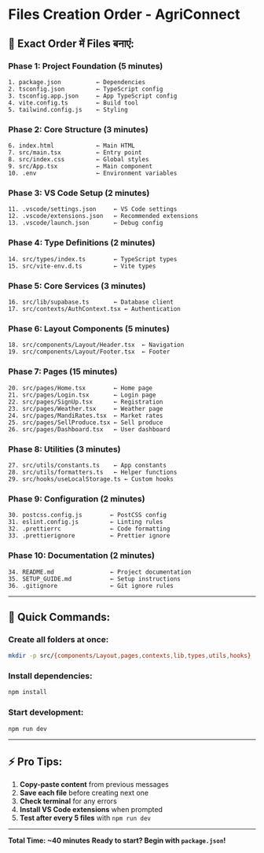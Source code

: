 # Files Creation Order - AgriConnect

## 🎯 Exact Order में Files बनाएं:

### Phase 1: Project Foundation (5 minutes)
```
1. package.json          ← Dependencies
2. tsconfig.json         ← TypeScript config
3. tsconfig.app.json     ← App TypeScript config
4. vite.config.ts        ← Build tool
5. tailwind.config.js    ← Styling
```

### Phase 2: Core Structure (3 minutes)
```
6. index.html            ← Main HTML
7. src/main.tsx          ← Entry point
8. src/index.css         ← Global styles
9. src/App.tsx           ← Main component
10. .env                 ← Environment variables
```

### Phase 3: VS Code Setup (2 minutes)
```
11. .vscode/settings.json     ← VS Code settings
12. .vscode/extensions.json   ← Recommended extensions
13. .vscode/launch.json       ← Debug config
```

### Phase 4: Type Definitions (2 minutes)
```
14. src/types/index.ts        ← TypeScript types
15. src/vite-env.d.ts         ← Vite types
```

### Phase 5: Core Services (3 minutes)
```
16. src/lib/supabase.ts       ← Database client
17. src/contexts/AuthContext.tsx ← Authentication
```

### Phase 6: Layout Components (5 minutes)
```
18. src/components/Layout/Header.tsx  ← Navigation
19. src/components/Layout/Footer.tsx  ← Footer
```

### Phase 7: Pages (15 minutes)
```
20. src/pages/Home.tsx        ← Home page
21. src/pages/Login.tsx       ← Login page
22. src/pages/SignUp.tsx      ← Registration
23. src/pages/Weather.tsx     ← Weather page
24. src/pages/MandiRates.tsx  ← Market rates
25. src/pages/SellProduce.tsx ← Sell produce
26. src/pages/Dashboard.tsx   ← User dashboard
```

### Phase 8: Utilities (3 minutes)
```
27. src/utils/constants.ts    ← App constants
28. src/utils/formatters.ts   ← Helper functions
29. src/hooks/useLocalStorage.ts ← Custom hooks
```

### Phase 9: Configuration (2 minutes)
```
30. postcss.config.js        ← PostCSS config
31. eslint.config.js         ← Linting rules
32. .prettierrc              ← Code formatting
33. .prettierignore          ← Prettier ignore
```

### Phase 10: Documentation (2 minutes)
```
34. README.md                ← Project documentation
35. SETUP_GUIDE.md           ← Setup instructions
36. .gitignore               ← Git ignore rules
```

---

## 🚀 Quick Commands:

### Create all folders at once:
```bash
mkdir -p src/{components/Layout,pages,contexts,lib,types,utils,hooks} .vscode
```

### Install dependencies:
```bash
npm install
```

### Start development:
```bash
npm run dev
```

---

## ⚡ Pro Tips:

1. **Copy-paste content** from previous messages
2. **Save each file** before creating next one
3. **Check terminal** for any errors
4. **Install VS Code extensions** when prompted
5. **Test after every 5 files** with `npm run dev`

---

**Total Time: ~40 minutes**
**Ready to start? Begin with `package.json`!**